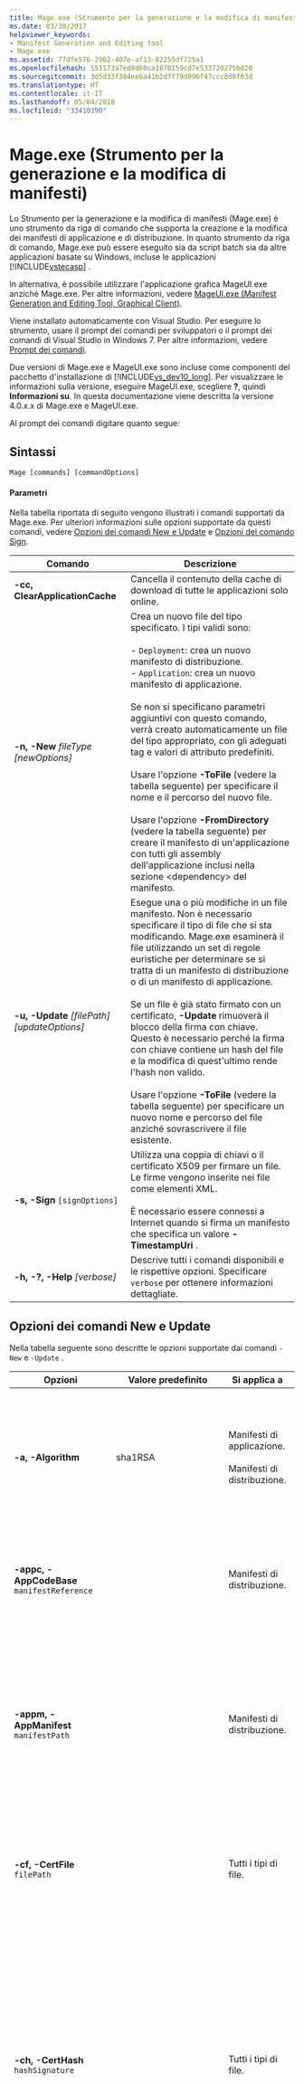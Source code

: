 ```yaml
---
title: Mage.exe (Strumento per la generazione e la modifica di manifesti)
ms.date: 03/30/2017
helpviewer_keywords:
- Manifest Generation and Editing tool
- Mage.exe
ms.assetid: 77dfe576-2962-407e-af13-82255df725a1
ms.openlocfilehash: 551173a7ed8d60ca1870159cd7e533720275bd20
ms.sourcegitcommit: 3d5d33f384eeba41b2dff79d096f47ccc8d8f03d
ms.translationtype: HT
ms.contentlocale: it-IT
ms.lasthandoff: 05/04/2018
ms.locfileid: "33410390"
---
```

# <a name="mageexe-manifest-generation-and-editing-tool"></a>Mage.exe (Strumento per la generazione e la modifica di manifesti)
Lo Strumento per la generazione e la modifica di manifesti (Mage.exe) è uno strumento da riga di comando che supporta la creazione e la modifica dei manifesti di applicazione e di distribuzione. In quanto strumento da riga di comando, Mage.exe può essere eseguito sia da script batch sia da altre applicazioni basate su Windows, incluse le applicazioni [!INCLUDE[vstecasp](../../../includes/vstecasp-md.md)] .  
  
 In alternativa, è possibile utilizzare l'applicazione grafica MageUI.exe anziché Mage.exe. Per altre informazioni, vedere [MageUI.exe (Manifest Generation and Editing Tool, Graphical Client)](../../../docs/framework/tools/mageui-exe-manifest-generation-and-editing-tool-graphical-client.md).  
  
 Viene installato automaticamente con Visual Studio. Per eseguire lo strumento, usare il prompt dei comandi per sviluppatori o il prompt dei comandi di Visual Studio in Windows 7. Per altre informazioni, vedere [Prompt dei comandi](../../../docs/framework/tools/developer-command-prompt-for-vs.md).  
  
 Due versioni di Mage.exe e MageUI.exe sono incluse come componenti del pacchetto d'installazione di [!INCLUDE[vs_dev10_long](../../../includes/vs-dev10-long-md.md)]. Per visualizzare le informazioni sulla versione, eseguire MageUI.exe, scegliere **?**, quindi **Informazioni su**. In questa documentazione viene descritta la versione 4.0.x.x di Mage.exe e MageUI.exe.  
  
 Al prompt dei comandi digitare quanto segue:  
  
## <a name="syntax"></a>Sintassi  
  
```  
Mage [commands] [commandOptions]  
```  
  
#### <a name="parameters"></a>Parametri  
 Nella tabella riportata di seguito vengono illustrati i comandi supportati da Mage.exe. Per ulteriori informazioni sulle opzioni supportate da questi comandi, vedere [Opzioni dei comandi New e Update](#NewUpdate) e [Opzioni del comando Sign](#Sign).  
  
|Comando|Descrizione|  
|-------------|-----------------|  
|**-cc, ClearApplicationCache**|Cancella il contenuto della cache di download di tutte le applicazioni solo online.|  
|**-n, -New** *fileType [newOptions]*|Crea un nuovo file del tipo specificato. I tipi validi sono:<br /><br /> -   `Deployment`: crea un nuovo manifesto di distribuzione.<br />-   `Application`: crea un nuovo manifesto di applicazione.<br /><br /> Se non si specificano parametri aggiuntivi con questo comando, verrà creato automaticamente un file del tipo appropriato, con gli adeguati tag e valori di attributo predefiniti.<br /><br /> Usare l'opzione **-ToFile** (vedere la tabella seguente) per specificare il nome e il percorso del nuovo file.<br /><br /> Usare l'opzione **-FromDirectory** (vedere la tabella seguente) per creare il manifesto di un'applicazione con tutti gli assembly dell'applicazione inclusi nella sezione \<dependency> del manifesto.|  
|**-u, -Update** *[filePath] [updateOptions]*|Esegue una o più modifiche in un file manifesto. Non è necessario specificare il tipo di file che si sta modificando. Mage.exe esaminerà il file utilizzando un set di regole euristiche per determinare se si tratta di un manifesto di distribuzione o di un manifesto di applicazione.<br /><br /> Se un file è già stato firmato con un certificato, **-Update** rimuoverà il blocco della firma con chiave. Questo è necessario perché la firma con chiave contiene un hash del file e la modifica di quest'ultimo rende l'hash non valido.<br /><br /> Usare l'opzione **-ToFile** (vedere la tabella seguente) per specificare un nuovo nome e percorso del file anziché sovrascrivere il file esistente.|  
|**-s, -Sign** `[signOptions]`|Utilizza una coppia di chiavi o il certificato X509 per firmare un file. Le firme vengono inserite nei file come elementi XML.<br /><br /> È necessario essere connessi a Internet quando si firma un manifesto che specifica un valore **-TimestampUri** .|  
|**-h, -?, -Help** *[verbose]*|Descrive tutti i comandi disponibili e le rispettive opzioni. Specificare `verbose` per ottenere informazioni dettagliate.|  
  
<a name="NewUpdate"></a>   
## <a name="new-and-update-command-options"></a>Opzioni dei comandi New e Update  
 Nella tabella seguente sono descritte le opzioni supportate dai comandi `-New` e `-Update` .  
  
|Opzioni|Valore predefinito|Si applica a|Descrizione|  
|-------------|-------------------|----------------|-----------------|  
|**-a, -Algorithm**|sha1RSA|Manifesti di applicazione.<br /><br /> Manifesti di distribuzione.|Specifica l'algoritmo con cui generare i digest di dipendenza. Il valore deve essere "sha256RSA" o "sha1RSA".<br /><br /> Utilizzare con l'opzione "-Update". Questa opzione viene ignorata quando si utilizza l'opzione "-Sign".|  
|**-appc, -AppCodeBase** `manifestReference`||Manifesti di distribuzione.|Inserisce un riferimento a un URL o a percorso di file nel file manifesto dell'applicazione. Questo valore deve corrispondere al percorso completo del manifesto dell'applicazione.|  
|**-appm, -AppManifest** `manifestPath`||Manifesti di distribuzione.|Inserisce un riferimento a un manifesto dell'applicazione di distribuzione nel relativo manifesto di distribuzione.<br /><br /> Se il file indicato in `manifestPath` non esiste, verrà generato un errore. Lo stesso avviene se il file a cui fa riferimento `manifestPath` non è un manifesto di applicazione.|  
|**-cf, -CertFile** `filePath`||Tutti i tipi di file.|Specifica il percorso di un certificato digitale X509 per la firma di un manifesto. Questa opzione può essere usata insieme a **-Password** , se per il certificato è necessaria una password.|  
|**-ch, -CertHash** `hashSignature`||Tutti i tipi di file.|Hash di un certificato digitale contenuto nell'archivio dei certificati personali del computer client. Corrisponde alla stringa di identificazione digitale di un certificato digitale visualizzata nella console dei certificati di Windows.<br /><br /> Il parametro`hashSignature` può essere costituito da caratteri maiuscoli o minuscoli e può essere specificato sia come stringa singola sia con gli ottetti dell'identificazione digitale separati da spazi e l'intera identificazione digitale racchiusa tra virgolette.|  
|**-fd, -FromDirectory** `directoryPath`||Manifesti di applicazione.|Inserisce nel manifesto dell'applicazione le descrizioni di tutti gli assembly e i file trovati in `directoryPath`, incluse tutte le sottodirectory, dove `directoryPath` corrisponde alla directory contenente l'applicazione che si desidera distribuire. Per ogni file incluso nella directory, viene determinato automaticamente se si tratta di un assembly o di un file statico. Nel primo caso, verranno aggiunti un tag `<dependency>` e un attributo `installFrom` all'applicazione con il nome, la codebase e la versione dell'assembly. Nel secondo caso, verrà aggiunto un tag `<file>` . In base a un semplice set di regole euristiche verrà inoltre rilevato l'eseguibile principale dell'applicazione, che verrà contrassegnato come punto di ingresso dell'applicazione ClickOnce nel manifesto.<br /><br /> I file non vengono mai contrassegnati automaticamente come file di dati da Mage.exe. L'operazione deve essere eseguita manualmente. Per altre informazioni, vedere [How to: Include a Data File in a ClickOnce Application](/visualstudio/deployment/how-to-include-a-data-file-in-a-clickonce-application).<br /><br /> Viene inoltre generato un hash per ciascun file in base alla relativa dimensione. Gli hash vengono utilizzati da ClickOnce per verificare che i file di distribuzione non siano stati manomessi dopo la creazione del manifesto. Se uno dei file della distribuzione viene modificato, è possibile eseguire Mage.exe con il comando **-Update** e l'opzione **-FromDirectory** affinché vengano aggiornati gli hash e le versioni degli assembly di tutti i file a cui viene fatto riferimento.<br /><br /> L'opzione **-FromDirectory** includerà tutti i file in tutte le sottodirectory trovate all'interno di `directoryPath`.<br /><br /> Se si usa **-FromDirectory** con il comando **-Update** , i file nel manifesto dell'applicazione che non sono più presenti nella directory verranno rimossi.|  
|**-if, -IconFile**  `filePath`||Manifesti di applicazione.|Specifica il percorso completo di un file icona (.ICO). Questa icona viene visualizzata accanto al nome dell'applicazione nel menu Start e nella voce in Installazione applicazioni. Se non viene fornita nessun'icona, viene utilizzata l'icona predefinita.|  
|**-ip, -IncludeProviderURL**  `url`|true|Manifesti di distribuzione.|Indica se il manifesto di distribuzione include il valore del percorso di aggiornamento impostato da **-ProviderURL**.|  
|**-i, -Install** `willInstall`|true|Manifesti di distribuzione.|Indica se installare o meno l'applicazione ClickOnce nel computer locale o se eseguirla dal Web. Se l'applicazione viene installata, nel menu **Start** di Windows verrà creato un collegamento corrispondente. I valori validi sono "true" (o "t") e "false" (o "f").<br /><br /> Se si specifica l'opzione **-MinVersion** e l'utente ha una versione precedente rispetto a **-MinVersion** , l'applicazione verrà sempre installata, indipendentemente dal valore passato a **-Install**.<br /><br /> Non è possibile usare questa opzione con l'opzione **-BrowserHosted** . Il tentativo di specificare entrambe le opzioni per lo stesso manifesto genera un errore.|  
|**-mv, -MinVersion**  `[version]`|Versione indicata nel manifesto di distribuzione ClickOnce, come specificata dal flag **-Version** .|Manifesti di distribuzione.|Versione minima dell'applicazione che può essere eseguita da un utente. Il flag contrassegna la versione denominata dell'applicazione come aggiornamento obbligatorio. Se si rilascia una versione del prodotto contenente un aggiornamento relativo a una modifica importante o a una correzione di un difetto critico nella sicurezza, è possibile utilizzare tale flag per specificare che l'aggiornamento è obbligatorio e che l'utente non può continuare a eseguire versioni precedenti.<br /><br /> Il parametro`version` ha la stessa semantica dell'argomento del flag **-Version** .|  
|**-n, -Name** `nameString`|Distribuzione|Tutti i tipi di file.|Nome utilizzato per identificare l'applicazione. Questo nome verrà usato da ClickOnce per identificare l'applicazione nel menu **Start** (se l'applicazione è configurata per l'installazione) e nelle finestre di dialogo relative all'elevazione delle autorizzazioni. **Nota:** se si sta aggiornando un manifesto esistente e non si specifica un nome di editore con questa opzione, il manifesto verrà aggiornato con il nome della società definito nel computer. Per utilizzare un nome diverso, assicurarsi di utilizzare questa opzione e specificare il nome dell'editore desiderato.|  
|**-pwd, -Password** `passwd`||Tutti i tipi di file.|Password utilizzata per firmare un manifesto con un certificato digitale. Questa opzione deve essere usata insieme a **-CertFile** .|  
|**-p, Processor** `processorValue`|Msil|Manifesti di applicazione.<br /><br /> Manifesti di distribuzione.|Architettura del microprocessore sulla quale verrà eseguita la distribuzione. Questo valore è obbligatorio se si preparano installazioni con assembly precompilati per un microprocessore specifico. I valori validi includono `msil`, `x86`, `ia64`e `amd64`. `msil` sta per Microsoft Intermediate Language. Questo indica che tutti gli assembly sono indipendenti dalla piattaforma e verranno sottoposti a una compilazione JIT (just-in-time) in Common Language Runtime (CLR) alla prima esecuzione dell'applicazione.|  
|**-pu,** **-ProviderURL** `url`||Manifesti di distribuzione.|Specifica l'URL che verrà esaminato da ClickOnce per verificare la disponibilità di aggiornamenti dell'applicazione.|  
|**-pub, -Publisher** `publisherName`||Manifesti di applicazione.<br /><br /> Manifesti di distribuzione.|Aggiunge il nome dell'editore all'elemento di descrizione del manifesto di distribuzione o del manifesto dell'applicazione. Se usata sul manifesto di un'applicazione, l'opzione **-UseManifestForTrust** deve essere specificata anche con il valore "true" (o "t"). In caso contrario, il parametro genererà un errore.|  
|**-s, -SupportURL**  `url`||Manifesti di applicazione.<br /><br /> Manifesti di distribuzione.|Specifica il collegamento visualizzato per l'applicazione ClickOnce in Installazione applicazioni.|  
|**-ti, -TimestampUri** `uri`||Manifesti di applicazione.<br /><br /> Manifesti di distribuzione.|URL di un servizio di aggiunta di timestamp digitale. L'aggiunta di timestamp nei manifesti evita la necessità di firmarli nuovamente in caso di scadenza del certificato digitale prima della distribuzione della versione successiva dell'applicazione. Per altre informazioni, vedere [Windows root certificate program members](http://go.microsoft.com/fwlink/?LinkId=159000)(Membri del programma Windows Root Certificate).|  
|**-t, -ToFile** `filePath`|-   Nuovo:<br />-   Distribuzione: deploy.application<br />-   Applicazione: application.exe.manifest<br />-   Aggiornamento:<br />-   File di input.|Tutti i tipi di file.|Specifica il percorso di output del file creato o modificato.<br /><br /> Se non si specifica **-ToFile** quando si usa **-New**, l'output viene scritto nella directory di lavoro corrente. Se non si specifica **-ToFile** quando si usa **-Update**, Mage.exe riscrive il file nel file di input.|  
|**-tr, -TrustLevel** `level`|Basato sulla zona in cui risiede l'URL dell'applicazione.|Manifesti di applicazione.|Livello di attendibilità da concedere all'applicazione nei computer client. I valori possibili sono "Internet","Intranet" e "FullTrust".|  
|**-um, -UseManifestForTrust** `willUseForTrust`|False|Manifesti di applicazione.|Specifica se la firma digitale del manifesto dell'applicazione verrà utilizzata per prendere decisioni di attendibilità quando l'applicazione è in esecuzione sul client. Se il valore è impostato su "true" (o "t"), il manifesto dell'applicazione viene utilizzato per prendere decisioni di attendibilità. Se il valore è impostato su "false" (o "f"), verrà utilizzata la firma del manifesto di distribuzione.|  
|**-v, -Version** `versionNumber`|1.0.0.0|Manifesti di applicazione.<br /><br /> Manifesti di distribuzione.|Versione della distribuzione. L'argomento deve essere una stringa di versione valida nel formato "*N.N.N.N*", dove "*N*" è un Integer senza segno a 32 bit.|  
|**-wpf, -WPFBrowserApp**  `isWPFApp`|False|Manifesti di applicazione.<br /><br /> Manifesti di distribuzione.|Utilizzare questo flag unicamente se si tratta di un'applicazione Windows Presentation Foundation (WPF) che verrà ospitata all'interno di Internet Explorer e non è un file eseguibile autonomo. I valori validi sono "true" (o "t") e "false" (o "f").<br /><br /> Per i manifesti di applicazione, inserisce l'attributo `hostInBrowser` nell'elemento `entryPoint` del manifesto.<br /><br /> Per i manifesti di distribuzione, imposta l'attributo `install` dell'elemento `deployment` su false e salva il manifesto di distribuzione con l'estensione .xbap. Se l'argomento è specificato insieme all'argomento **-Install** , viene generato un errore dovuto al fatto che un'applicazione ospitata dal browser non può essere un'applicazione installata offline.|  
  
<a name="Sign"></a>   
## <a name="sign-command-options"></a>Opzioni del comando Sign  
 Nella tabella seguente sono descritte le opzioni supportate dal comando `-Sign` , valide per tutti i tipi di file.  
  
|Opzioni|Descrizione|  
|-------------|-----------------|  
|**-cf, -CertFile** `filePath`|Specifica il percorso di un certificato digitale per la firma di un manifesto. Questa opzione può essere usata insieme a **-Password** .|  
|**-ch, -CertHash** `hashSignature`|Hash di un certificato digitale contenuto nell'archivio dei certificati personali del computer client. Corrisponde alla proprietà Thumbprint di un certificato digitale visualizzata nella console dei certificati di Windows.<br /><br /> Il parametro`hashSignature` può essere costituito da caratteri maiuscoli o minuscoli e può essere specificato sia come stringa singola sia con gli ottetti dell'identificazione digitale separati da spazi e l'intera identificazione digitale racchiusa tra virgolette.|  
|**-pwd, -Password** `passwd`|Password utilizzata per firmare un manifesto con un certificato digitale. Questa opzione deve essere usata insieme a **-CertFile** .|  
|**-t, -ToFile** `filePath`|Specifica il percorso di output del file creato o modificato.|  
  
## <a name="remarks"></a>Note  
 In nessun argomento di Mage.exe viene fatta distinzione tra maiuscole e minuscole. I comandi e le opzioni possono essere preceduti da un trattino (-) o da una barra (/).  
  
 Tutti gli argomenti usati con il comando **-Sign** possono essere usati in qualsiasi momento anche con il comando **-New** o **-Update** . I comandi indicati di seguito sono equivalenti.  
  
```  
mage -Sign c:\HelloWorldDeployment\HelloWorld.deploy -CertFile cert.pfx  
mage -Update c:\HelloWorldDeployment\HelloWorld.deploy -CertFile cert.pfx  
```  
  
> [!NOTE]
>  A partire da .NET Framework versione 4.6.2 sono supportati anche i certificati CNG.  
  
 L'applicazione della firma è l'ultima attività da eseguire su un documento perché per verificare la validità della firma viene utilizzato un hash del file. Qualsiasi modifica apportata a un file firmato comporta la necessità di firmarlo nuovamente. Se si firma un documento già firmato, la firma precedente verrà sostituita con quella nuova.  
  
 Quando si usa l'opzione **-AppManifest** per inserire dati in un manifesto di distribuzione, Mage.exe presuppone che il manifesto dell'applicazione si trovi nella stessa directory di quello di distribuzione, all'interno di una sottodirectory denominata in base alla versione della distribuzione corrente, e configura il manifesto di distribuzione di conseguenza. Se il manifesto dell'applicazione si trova in un altro percorso, usare l'opzione **-AppCodeBase** per impostare il percorso alternativo.  
  
 Prima di distribuire l'applicazione, è necessario firmare il manifesto di distribuzione e quello dell'applicazione. Per indicazioni sulla firma dei manifesti, vedere [Trusted Application Deployment Overview](/visualstudio/deployment/trusted-application-deployment-overview).  
  
 L'opzione **-TrustLevel** relativa ai manifesti di applicazione definisce il set di autorizzazioni necessarie per l'esecuzione dell'applicazione sul computer client. Per impostazione predefinita, alle applicazioni viene assegnato un livello di attendibilità in base all' *area* in cui si trovano i rispettivi URL. Le applicazioni distribuite in una rete aziendale vengono in genere inserite nell'area Intranet, mentre quelle distribuite su Internet vengono inserite nell'area Internet. Entrambe le aree di sicurezza limitano l'accesso dell'applicazione alle risorse locali, ma l'area Intranet è leggermente meno restrittiva dell'area Internet. Nell'area FullTrust le applicazioni dispongono dell'accesso completo alle risorse locali di un computer. Se si usa l'opzione **-TrustLevel** per inserire un'applicazione in questa area, il gestore di attendibilità di Common Language Runtime chiederà all'utente di specificare se concedere questo livello di attendibilità superiore. Se si distribuisce l'applicazione in una rete aziendale, è possibile utilizzare la funzionalità di distribuzione di applicazioni attendibili per aumentare il livello di attendibilità dell'applicazione senza chiedere conferma all'utente.  
  
 Nei manifesti di applicazioni sono supportate anche sezioni Trust personalizzate. In questo modo, viene rispettato il principio di sicurezza in base al quale devono essere richieste autorizzazioni minime, poiché è possibile configurare il manifesto in modo da richiedere solo le autorizzazioni necessarie per l'esecuzione dell'applicazione. Mage.exe non consente di aggiungere direttamente una sezione Trust personalizzata. A tale scopo, è possibile utilizzare un editor di testo, un parser XML o lo strumento con interfaccia grafica MageUI.exe. Per altre informazioni sull'uso di MageUI.exe per aggiungere sezioni Trust personalizzate, vedere [MageUI.exe (Manifest Generation and Editing Tool, Graphical Client)](../../../docs/framework/tools/mageui-exe-manifest-generation-and-editing-tool-graphical-client.md).  
  
 I nuovi manifesti creati con la versione 4 di Mage.exe, inclusa in [!INCLUDE[vs_dev10_long](../../../includes/vs-dev10-long-md.md)], sono destinati a [!INCLUDE[net_client_v40_long](../../../includes/net-client-v40-long-md.md)]. Per le versioni precedenti di .NET Framework, è necessario utilizzare una versione precedente di Mage.exe. In caso di aggiunta o rimozione di assembly da un manifesto esistente o di nuova firma di un manifesto esistente, Mage.exe non aggiorna il manifesto in modo da specificare [!INCLUDE[net_client_v40_long](../../../includes/net-client-v40-long-md.md)]come destinazione. Nelle tabelle seguenti vengono mostrate queste funzionalità e limitazioni.  
  
|Versione del manifesto|Operazione|Mage v2.0|Mage v4.0|  
|----------------------|---------------|---------------|---------------|  
|Manifesto per applicazioni destinate alla versione 2.0 o 3.x di .NET Framework|Apri|OK|OK|  
||Chiudi|OK|OK|  
||Salva|OK|OK|  
||Ripetere la firma|OK|OK|  
||Nuovo|OK|Non supportato|  
||Aggiornare (vedere di seguito)|OK|OK|  
|Manifesto per applicazioni destinate alla versione 4 di .NET Framework|Apri|OK|OK|  
||Chiudi|OK|OK|  
||Salva|OK|OK|  
||Ripetere la firma|OK|OK|  
||Nuovo|Non supportato|OK|  
||Aggiornare (vedere di seguito)|Non supportato|OK|  
  
|Versione del manifesto|Dettagli dell'operazione di aggiornamento|Mage v2.0|Mage v4.0|  
|----------------------|------------------------------|---------------|---------------|  
|Manifesto per applicazioni destinate alla versione 2.0 o 3.x di .NET Framework|Modificare un assembly|OK|OK|  
||Aggiungere un assembly|OK|OK|  
||Rimuovere un assembly|OK|OK|  
|Manifesto per applicazioni destinate alla versione 4 di .NET Framework|Modificare un assembly|Non supportato|OK|  
||Aggiungere un assembly|Non supportato|OK|  
||Rimuovere un assembly|Non supportato|OK|  
  
 I nuovi manifesti creati con Mage.exe vengono destinati a [!INCLUDE[net_client_v40_long](../../../includes/net-client-v40-long-md.md)]. Le applicazioni ClickOnce destinate a [!INCLUDE[net_client_v40_long](../../../includes/net-client-v40-long-md.md)] possono essere eseguite sia su [!INCLUDE[net_client_v40_long](../../../includes/net-client-v40-long-md.md)] che sulla versione completa di [!INCLUDE[net_v40_short](../../../includes/net-v40-short-md.md)]. Se l'applicazione è destinata alla versione completa di [!INCLUDE[net_v40_short](../../../includes/net-v40-short-md.md)] e non può essere eseguita su [!INCLUDE[net_client_v40_long](../../../includes/net-client-v40-long-md.md)], rimuovere l'elemento del client `<framework>` tramite un editor di testo e firmare nuovamente il manifesto. Quello che segue è un elemento `<framework>` di esempio destinato a [!INCLUDE[net_client_v40_long](../../../includes/net-client-v40-long-md.md)].  
  
```xml  
<framework targetVersion="4.0" profile="client" supportedRuntime="4.0.20506" />  
```  
  
## <a name="examples"></a>Esempi  
 Nell'esempio seguente viene visualizzata l'interfaccia utente per Mage (MageUI.Exe).  
  
```  
mage  
```  
  
 Negli esempi seguenti vengono creati un manifesto di distribuzione e un manifesto di applicazione predefiniti. Tutti i file vengono creati nella directory di lavoro corrente e sono denominati rispettivamente deploy.application e application.exe.manifest.  
  
```  
mage -New Deployment  
mage -New Application  
```  
  
 L'esempio seguente crea un manifesto dell'applicazione in cui sono inseriti tutti gli assembly e tutti i file di risorse presenti nella directory corrente.  
  
```  
mage -New Application -FromDirectory . -Version 1.0.0.0  
```  
  
 L'esempio seguente continua l'esempio precedente specificando il nome di distribuzione e il microprocessore di destinazione. Nell'esempio viene inoltre specificato l'URL in cui ClickOnce dovrà controllare la disponibilità di aggiornamenti.  
  
```  
mage -New Application -FromDirectory . -Name "Hello, World! Application" -Version 1.0.0.0 -Processor "x86" -ProviderUrl http://internalserver/HelloWorld/  
```  
  
 Nell'esempio seguente viene dimostrato come creare una coppia di manifesti per la distribuzione di un'applicazione WPF che verrà ospitata in Internet Explorer.  
  
```  
mage -New Application -FromDirectory . -Version 1.0.0.0 -WPFBrowserApp true  
mage -New Deployment -AppManifest 1.0.0.0\application.manifest -WPFBrowserApp true  
```  
  
 Nell'esempio seguente viene aggiornato un manifesto di distribuzione con le informazioni provenienti da un manifesto di applicazione e viene impostata la codebase per il percorso del manifesto dell'applicazione.  
  
```  
mage -Update HelloWorld.deploy -AppManifest 1.0.0.0\application.manifest -AppCodeBase http://internalserver/HelloWorld.deploy  
```  
  
 Nell'esempio seguente viene modificato il manifesto di distribuzione in modo da imporre un aggiornamento della versione installata dall'utente.  
  
```  
mage -Update c:\HelloWorldDeployment\HelloWorld.deploy -MinVersion 1.1.0.0  
```  
  
 Nell'esempio seguente viene indicato al manifesto di distribuzione di recuperare il manifesto dell'applicazione da un'altra directory.  
  
```  
mage -Update HelloWorld.deploy -AppCodeBase http://anotherserver/HelloWorld/1.1.0.0/  
```  
  
 Nell'esempio seguente viene firmato un manifesto di distribuzione esistente mediante un certificato digitale nella directory di lavoro corrente.  
  
```  
mage -Sign deploy.application -CertFile cert.pfx -Password <passwd>  
```  
  
## <a name="see-also"></a>Vedere anche  
 [Sicurezza e distribuzione di ClickOnce](/visualstudio/deployment/clickonce-security-and-deployment)  
 [Procedura dettagliata: distribuzione manuale di un'applicazione ClickOnce](/visualstudio/deployment/walkthrough-manually-deploying-a-clickonce-application)  
 [Panoramica della distribuzione di applicazioni attendibili](/visualstudio/deployment/trusted-application-deployment-overview)  
 [MageUI.exe (Strumento per la generazione e la modifica di manifesti, client grafico)](../../../docs/framework/tools/mageui-exe-manifest-generation-and-editing-tool-graphical-client.md)  
 [Prompt dei comandi](../../../docs/framework/tools/developer-command-prompt-for-vs.md)
